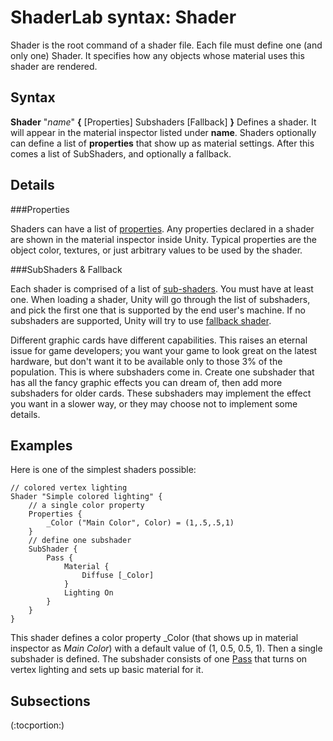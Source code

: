 ShaderLab syntax: Shader
========================


<span class=component>Shader</span> is the root command of a shader file. Each file must define one (and only one) Shader. It specifies how any objects whose material uses this shader are rendered.

Syntax
------

__Shader__ "_name_" __{__ [Properties] Subshaders [Fallback] __}__ Defines a shader. It will appear in the material inspector listed under __name__. Shaders optionally can define a list of __properties__ that show up as material settings. After this comes a list of SubShaders, and optionally a fallback.

Details
-------


###Properties

Shaders can have a list of [properties](SL-Properties.md). Any properties declared in a shader are shown in the material inspector inside Unity. Typical properties are the object color, textures, or just arbitrary values to be used by the shader.

###SubShaders & Fallback

Each shader is comprised of a list of [sub-shaders](SL-SubShader.md). You must have at least one. When loading a shader, Unity will go through the list of subshaders, and pick the first one that is supported by the end user's machine. If no subshaders are supported, Unity will try to use [fallback shader](SL-Fallback.md).

Different graphic cards have different capabilities. This raises an eternal issue for game developers; you want your game to look great on the latest hardware, but don't want it to be available only to those 3% of the population. This is where subshaders come in. Create one subshader that has all the fancy graphic effects you can dream of, then add more subshaders for older cards. These subshaders may implement the effect you want in a slower way, or they may choose not to implement some details.

Examples
--------


Here is one of the simplest shaders possible:

````
// colored vertex lighting
Shader "Simple colored lighting" {
    // a single color property
    Properties {
        _Color ("Main Color", Color) = (1,.5,.5,1)
    }
    // define one subshader
    SubShader {
        Pass {
            Material {
                Diffuse [_Color]
            }
            Lighting On
        }
    }
} 
````

This shader defines a color property <span class=component>_Color</span> (that shows up in material inspector as _Main Color_) with a default value of <span class=component>(1, 0.5, 0.5, 1)</span>. Then a single subshader is defined. The subshader consists of one [Pass](SL-Pass.md) that turns on vertex lighting and sets up basic material for it.

Subsections
-----------


(:tocportion:)

